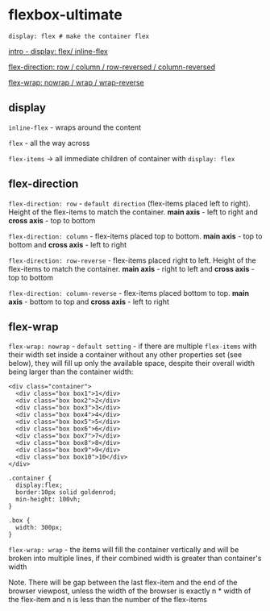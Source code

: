 # flexbox-ultimate 

```
display: flex # make the container flex
```

[intro - display: flex/ inline-flex](01-intro/README.md)

[flex-direction: row / column / row-reversed / column-reversed](02-direction/README.md)

[flex-wrap: nowrap / wrap / wrap-reverse](03-wrapping/README.md)

## display
`inline-flex` - wraps around the content

`flex` - all the way across

`flex-items` -> all immediate children of container with `display: flex`

## flex-direction
`flex-direction: row` - `default direction` (flex-items placed left to right). Height of the flex-items to match the container. **main axis** - left to right and **cross axis** - top to bottom

`flex-direction: column` - flex-items placed top to bottom. **main axis** - top to bottom and **cross axis** - left to right

`flex-direction: row-reverse` - flex-items placed right to left. Height of the flex-items to match the container. **main axis** - right to left and **cross axis** - top to bottom

`flex-direction: column-reverse` - flex-items placed bottom to top. **main axis** - bottom to top and **cross axis** - left to right

## flex-wrap
`flex-wrap: nowrap` - `default setting` - if there are multiple `flex-items` with their width set inside a container without any other properties set (see below), they will fill up only the available space, despite their overall width being larger than the container width:

```
<div class="container">
  <div class="box box1">1</div>
  <div class="box box2">2</div>
  <div class="box box3">3</div>
  <div class="box box4">4</div>
  <div class="box box5">5</div>
  <div class="box box6">6</div>
  <div class="box box7">7</div>
  <div class="box box8">8</div>
  <div class="box box9">9</div>
  <div class="box box10">10</div>
</div>
```

```
.container {
  display:flex;
  border:10px solid goldenrod;
  min-height: 100vh;
}

.box {
  width: 300px;
}
```

`flex-wrap: wrap` - the items will fill the container vertically and will be broken into multiple lines, if their combined width is greater than container's width

Note.
There will be gap between the last flex-item and the end of the browser viewpost, unless the width of the browser is exactly n * width of the flex-item and n is less than the number of the flex-items

